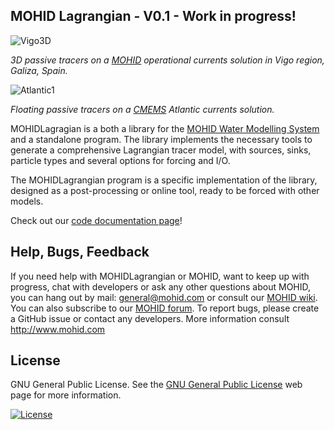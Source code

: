 ## MOHID Lagrangian - V0.1 - Work in progress!

![Vigo3D](https://github.com/RBCanelas/MOHID-Lagrangian/blob/dev/docs/Vigo3DnoDiffusion.gif)

*3D passive tracers on a [MOHID](http://www.mohid.com) operational currents solution in Vigo region, Galiza, Spain.*

![Atlantic1](https://github.com/RBCanelas/MOHID-Lagrangian/blob/dev/docs/Atlantic_2016_2017_density.gif)

*Floating passive tracers on a [CMEMS](http://marine.copernicus.eu/) Atlantic currents solution.*

MOHIDLagragian is a both a library for the [MOHID Water Modelling System](http://www.mohid.com) and a standalone program. The library implements the necessary tools to generate a comprehensive Lagrangian tracer model, with sources, sinks, particle types and several options for forcing and I/O.

The MOHIDLagrangian program is a specific implementation of the library, designed as a post-processing or online tool, ready to be forced with other models.

Check out our [code documentation page](https://rbcanelas.github.io/MOHID-Lagrangian/)!

## Help, Bugs, Feedback
If you need help with MOHIDLagrangian or MOHID, want to keep up with progress, chat with developers or ask any other questions about MOHID, you can hang out by mail: <general@mohid.com> or consult our [MOHID wiki](http://wiki.mohid.com). You can also subscribe to our [MOHID forum](http://forum.mohid.com). To report bugs, please create a GitHub issue or contact any developers. More information consult <http://www.mohid.com>

## License
GNU General Public License. See the [GNU General Public License](http://www.gnu.org/copyleft/gpl.html) web page for more information.

<!--[![Build Status](https://travis-ci.org/RBCanelas/MOHID-Lagrangian.svg?branch=master)](https://travis-ci.org/RBCanelas/MOHID-Lagrangian)-->

[![License](https://img.shields.io/badge/license-GNU%20GeneraL%20Public%20License%20v3,%20GPLv3-blue.svg)]()
